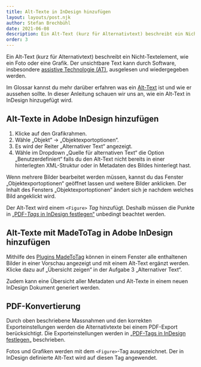 ```yaml
---
title: Alt-Texte in InDesign hinzufügen
layout: layouts/post.njk
author: Stefan Brechbühl
date: 2021-06-08
description: Ein Alt-Text (kurz für Alternativtext) beschreibt ein Nicht-Textelement, wie ein Foto oder eine Grafik. In dieser Anleitung schauen wir uns an, wie ein Alt-Text in Word hinzugefügt wird.
order: 3
---
```


Ein Alt-Text (kurz für Alternativtext) beschreibt ein Nicht-Textelement, wie ein Foto oder eine Grafik. Der unsichtbare Text kann durch Software, insbesondere [assistive Technologie (AT)](/de/glossary/#assistive-technologie), ausgelesen und wiedergegeben werden.

Im Glossar kannst du mehr darüber erfahren was ein [Alt-Text](/de/glossary/#alt-text) ist und wie er aussehen sollte. In dieser Anleitung schauen wir uns an, wie ein Alt-Text in InDesign hinzugefügt wird.

## Alt-Texte in Adobe InDesign hinzufügen

1. Klicke auf den Grafikrahmen.
2. Wähle „Objekt“ → „Objektexportoptionen“.
3. Es wird der Reiter „Alternativer Text“ angezeigt.
4. Wähle im Dropdown „Quelle für alternativen Text“ die Option „Benutzerdefiniert“ falls du den Alt-Text nicht bereits in einer hinterlegten XML-Struktur oder in Metadaten des Bildes hinterlegt hast.

<p class="note">
  Wenn mehrere Bilder bearbeitet werden müssen, kannst du das Fenster „Objektexportoptionen“
  geöffnet lassen und weitere Bilder anklicken. Der Inhalt des Fensters „Objektexportoptionen“
  ändert sich je nachdem welches Bild angeklickt wird.
</p>

Der Alt-Text wird einem `<Figure>` _Tag_ hinzufügt. Deshalb müssen die Punkte in [„PDF-_Tags_ in InDesign festlegen“](/de/basics/indesign/defining-pdf-tags-in-indesign/) unbedingt beachtet werden.

## Alt-Texte mit MadeToTag in Adobe InDesign hinzufügen

Mithilfe des [Plugins MadeToTag](https://www.axaio.com/doku.php/de:products:madetotag) können in einem Fenster alle enthaltenen Bilder in einer Vorschau angezeigt und mit einem Alt-Text ergänzt werden. Klicke dazu auf „Übersicht zeigen“ in der Aufgabe 3 „Alternativer Text“.

Zudem kann eine Übersicht aller Metadaten und Alt-Texte in einem neuen InDesign Dokument generiert werden.

## PDF-Konvertierung

Durch oben beschriebene Massnahmen und den korrekten Exporteinstellungen werden die Alternativtexte bei einem PDF-Export berücksichtigt. Die Exporteinstellungen werden in [„PDF-Tags in InDesign festlegen„](/de/basics/indesign/defining-pdf-tags-in-indesign/) beschrieben.

<p class="note">
  Fotos und Grafiken werden mit dem <code>&lt;Figure&gt;</code>-Tag ausgezeichnet. Der in InDesign
  definierte Alt-Text wird auf diesen Tag angewendet.
</p>
